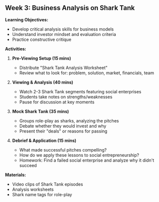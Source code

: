 

## **Week 3: Business Analysis on Shark Tank**

**Learning Objectives:**
- Develop critical analysis skills for business models
- Understand investor mindset and evaluation criteria
- Practice constructive critique

**Activities:**
1. **Pre-Viewing Setup (15 mins)**
   - Distribute "Shark Tank Analysis Worksheet"
   - Review what to look for: problem, solution, market, financials, team

2. **Viewing & Analysis (40 mins)**
   - Watch 2-3 Shark Tank segments featuring social enterprises
   - Students take notes on strengths/weaknesses
   - Pause for discussion at key moments

3. **Mock Shark Tank (35 mins)**
   - Groups role-play as sharks, analyzing the pitches
   - Debate whether they would invest and why
   - Present their "deals" or reasons for passing

4. **Debrief & Application (15 mins)**
   - What made successful pitches compelling?
   - How do we apply these lessons to social entrepreneurship?
   - Homework: Find a failed social enterprise and analyze why it didn't succeed

**Materials:**
- Video clips of Shark Tank episodes
- Analysis worksheets
- Shark name tags for role-play

